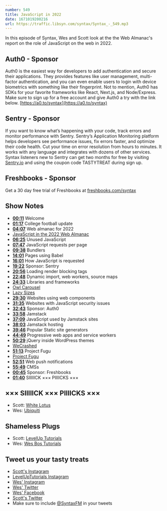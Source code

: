 ```yaml
---
number: 549
title: JavaScript in 2022
date: 1671019200216
url: https://traffic.libsyn.com/syntax/Syntax_-_549.mp3
---
```


In this episode of Syntax, Wes and Scott look at the the Web Almanac's report on the role of JavaScript on the web in 2022.

## Auth0  - Sponsor

Auth0 is the easiest way for developers to add authentication and secure their applications. They provides features like user management, multi-factor authentication, and you can even enable users to login with device biometrics with something like their fingerprint. Not to mention, Auth0 has SDKs for your favorite frameworks like React, Next.js, and Node/Express. Make sure to sign up for a free account and give Auth0 a try with the link below. [https://a0.to/syntax](https://a0.to/syntax)

## Sentry - Sponsor

If you want to know what’s happening with your code, track errors and monitor performance with Sentry. Sentry’s Application Monitoring platform helps developers see performance issues, fix errors faster, and optimize their code health. Cut your time on error resolution from hours to minutes. It works with any language and integrates with dozens of other services. Syntax listeners new to Sentry can get two months for  free by visiting [Sentry.io](https://sentry.io) and using the coupon code TASTYTREAT during sign up.

## Freshbooks - Sponsor

Get a 30 day free trial of Freshbooks at [freshbooks.com/syntax](https://freshbooks.com/syntax)

## Show Notes

* **[00:11](#t=00:11)** Welcome
* **[01:17](#t=01:17)** College football update
* **[04:07](#t=04:07)** Web almanac for 2022
* [JavaScript in the 2022 Web Almanac](https://almanac.httparchive.org/en/2022/javascript)
* **[06:25](#t=06:25)** Unused JavaScript
* **[07:47](#t=07:47)** JavaScript requests per page
* **[09:38](#t=09:38)** Bundlers
* **[14:01](#t=14:01)** Pages using Babel
* **[16:01](#t=16:01)** How JavaScript is requested
* **[19:22](#t=19:22)** Sponsor: Sentry
* **[20:56](#t=20:56)** Loading render blocking tags
* **[22:48](#t=22:48)** Dynamic import, web workers, source maps
* **[24:33](#t=24:33)** Libraries and frameworks
* [Owl Carousel](https://owlcarousel2.github.io/OwlCarousel2/)
* [Lazy Sizes](https://github.com/aFarkas/lazysizes)
* **[29:30](#t=29:30)** Websites using web components
* **[31:35](#t=31:35)** Websites with JavaScript security issues
* **[32:43](#t=32:43)** Sponsor: Auth0
* **[33:58](#t=33:58)** Jamstack
* **[37:09](#t=37:09)** JavaScript used by Jamstack sites
* **[38:03](#t=38:03)** Jamstack hosting
* **[39:46](#t=39:46)** Popular Static site generators
* **[44:49](#t=44:49)** Progressive web apps and service workers
* **[50:29](#t=50:29)** jQuery inside WordPress themes
* [WeCrashed](https://en.wikipedia.org/wiki/WeCrashed)
* **[51:13](#t=51:13)** Project Fugu
* [Project Fugu](https://developers.google.com/learn/pathways/fugu-apis)
* **[52:51](#t=52:51)** Web push notifications
* **[55:49](#t=55:49)** CMSs
* **[00:45](#t=00:45)** Sponsor: Freshbooks
* **[01:40](#t=01:40)** SIIIIICK ××× PIIIICKS ×××

## ××× SIIIIICK ××× PIIIICKS ×××

* Scott: [White Lotus](https://www.hbo.com/the-white-lotus)
* Wes: [Ubiquiti](https://www.ui.com/wi-fi)

## Shameless Plugs

* Scott: [LevelUp Tutorials](https://levelup.video)
* Wes: [Wes Bos Tutorials](https://wesbos.com/courses)

## Tweet us your tasty treats

* [Scott's Instagram](https://www.instagram.com/stolinski/)
* [LevelUpTutorials Instagram](https://www.instagram.com/LevelUpTutorials/)
* [Wes' Instagram](https://www.instagram.com/wesbos/)
* [Wes' Twitter](https://twitter.com/wesbos)
* [Wes' Facebook](https://www.facebook.com/wesbos.developer)
* [Scott's Twitter](https://twitter.com/stolinski)
* Make sure to include [@SyntaxFM](https://twitter.com/SyntaxFM) in your tweets
